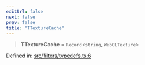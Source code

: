 ```yaml
---
editUrl: false
next: false
prev: false
title: "TTextureCache"
---
```


> **TTextureCache** = `Record`\<`string`, `WebGLTexture`\>

Defined in: [src/filters/typedefs.ts:6](https://github.com/fabricjs/fabric.js/blob/fea1b29b7495d9634e300bd4bfa43de097745805/src/filters/typedefs.ts#L6)
